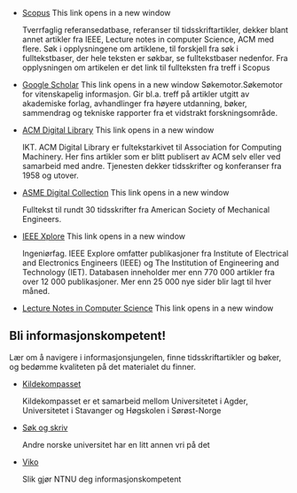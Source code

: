 
- [Scopus](http://www.scopus.com/home.url?zone=header&origin=searchbasic) This link opens in a new window
    
    Tverrfaglig referansedatbase, referanser til tidsskriftartikler, dekker blant annet artikler fra IEEE, Lecture notes in computer Science, ACM med flere. Søk i opplysningene om artiklene, til forskjell fra søk i fulltekstbaser, der hele teksten er søkbar, se fulltekstbaser nedenfor. Fra opplysningen om artikelen er det link til fullteksten fra treff i Scopus
    
- [Google Scholar](http://scholar.google.no/) This link opens in a new window Søkemotor.Søkemotor for vitenskapelig informasjon. Gir bl.a. treff på artikler utgitt av akademiske forlag, avhandlinger fra høyere utdanning, bøker, sammendrag og tekniske rapporter fra et vidstrakt forskningsområde.
    
- [ACM Digital Library](https://portal.acm.org/dl.cfm) This link opens in a new window
    
    IKT. ACM Digital Library er fultekstarkivet til Association for Computing Machinery. Her fins artikler som er blitt publisert av ACM selv eller ved samarbeid med andre. Tjenesten dekker tidsskrifter og konferanser fra 1958 og utover.
    
- [ASME Digital Collection](http://asmedigitalcollection.asme.org/journals.aspx) This link opens in a new window
    
    Fulltekst til rundt 30 tidsskrifter fra American Society of Mechanical Engineers.
    
- [IEEE Xplore](https://ieeexplore.ieee.org/Xplore/home.jsp) This link opens in a new window
    
    Ingeniørfag. IEEE Explore omfatter publikasjoner fra Institute of Electrical and Electronics Engineers (IEEE) og The Institution of Engineering and Technology (IET). Databasen inneholder mer enn 770 000 artikler fra over 12 000 publikasjoner. Mer enn 25 000 nye sider blir lagt til hver måned.
    
- [Lecture Notes in Computer Science](https://link.springer.com/search?facet-series=%22558%22&facet-content-type=%22Book%22) This link opens in a new window
## Bli informasjonskompetent!

Lær om å navigere i informasjonsjungelen, finne tidsskriftartikler og bøker, og bedømme kvaliteten på det materialet du finner.

- [Kildekompasset](http://kildekompasset.no/)
    
    Kildekompasset er et samarbeid mellom Universitetet i Agder, Universitetet i Stavanger og Høgskolen i Sørøst-Norge
    
- [Søk og skriv](http://sokogskriv.no/)
    
    Andre norske universitet har en litt annen vri på det
    
- [Viko](http://www.ntnu.no/viko/)
    
    Slik gjør NTNU deg informasjonskompetent
